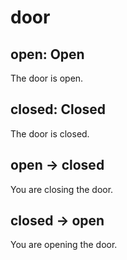 # door

## open: Open

The door is open.

## closed: Closed

The door is closed.

## open -> closed

You are closing the door.

## closed -> open

You are opening the door.
